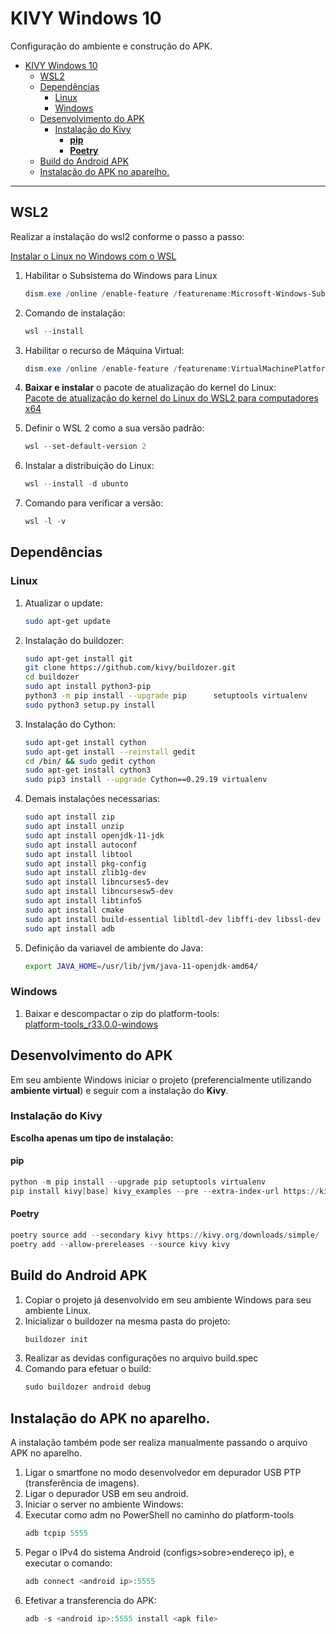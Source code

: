# KIVY Windows 10
Configuração do ambiente e construção do APK.  

- [KIVY Windows 10](#kivy-windows-10)
  - [WSL2](#wsl2)
  - [Dependências](#dependências)
    - [Linux](#linux)
    - [Windows](#windows)
  - [Desenvolvimento do APK](#desenvolvimento-do-apk)
    - [Instalação do Kivy](#instalação-do-kivy)
      - [**pip**](#pip)
      - [**Poetry**](#poetry)
  - [Build do Android APK](#build-do-android-apk)
  - [Instalação do APK no aparelho.](#instalação-do-apk-no-aparelho)
___
## WSL2
Realizar a instalação do wsl2 conforme o passo a passo:

[Instalar o Linux no Windows com o WSL](https://learn.microsoft.com/pt-br/windows/wsl/install)

1. Habilitar o Subsistema do Windows para Linux
    ```PowerShell
    dism.exe /online /enable-feature /featurename:Microsoft-Windows-Subsystem-Linux /all /norestart
    ```

2. Comando de instalação: 
    ```PowerShell
    wsl --install
    ```
3. Habilitar o recurso de Máquina Virtual:
    ```PowerShell
    dism.exe /online /enable-feature /featurename:VirtualMachinePlatform /all /norestart
    ```
4. **Baixar e instalar** o pacote de atualização do kernel do Linux:  
    [Pacote de atualização do kernel do Linux do WSL2 para computadores x64](https://wslstorestorage.blob.core.windows.net/wslblob/wsl_update_x64.msi)

5. Definir o WSL 2 como a sua versão padrão:
    ```PowerShell
    wsl --set-default-version 2
    ```

6. Instalar a distribuição do Linux:
    ```PowerShell
    wsl --install -d ubunto
    ```

7. Comando para verificar a versão:
    ```PowerShell
    wsl -l -v
    ```
## Dependências
### Linux
1. Atualizar o update:
   ```bash
   sudo apt-get update
   ```
2. Instalação do buildozer:
   ```bash
   sudo apt-get install git
   git clone https://github.com/kivy/buildozer.git
   cd buildozer
   sudo apt install python3-pip
   python3 -m pip install --upgrade pip      setuptools virtualenv
   sudo python3 setup.py install
   ```
3. Instalação do Cython:
   ```bash
   sudo apt-get install cython
   sudo apt-get install --reinstall gedit
   cd /bin/ && sudo gedit cython
   sudo apt-get install cython3
   sudo pip3 install --upgrade Cython==0.29.19 virtualenv
   ```
4. Demais instalações necessarias:
   ```bash
   sudo apt install zip
   sudo apt install unzip
   sudo apt install openjdk-11-jdk
   sudo apt install autoconf
   sudo apt install libtool
   sudo apt install pkg-config
   sudo apt install zlib1g-dev
   sudo apt install libncurses5-dev
   sudo apt install libncursesw5-dev
   sudo apt install libtinfo5
   sudo apt install cmake
   sudo apt install build-essential libltdl-dev libffi-dev libssl-dev python-dev
   sudo apt install adb
   ```
5. Definição da variavel de ambiente do Java:
   ```bash
   export JAVA_HOME=/usr/lib/jvm/java-11-openjdk-amd64/
   ```
### Windows
1. Baixar e descompactar o zip do platform-tools:  
   [platform-tools_r33.0.0-windows](https://dl.google.com/android/repository/platform-tools_r27.0.0-windows.zip)

## Desenvolvimento do APK
Em seu ambiente Windows iniciar o projeto (preferencialmente utilizando **ambiente virtual**) e seguir com a instalação do **Kivy**.

### Instalação do Kivy 
**Escolha apenas um tipo de instalação:**
#### **pip**
```PowerShell
python -m pip install --upgrade pip setuptools virtualenv
pip install kivy[base] kivy_examples --pre --extra-index-url https://kivy.org/downloads/simple/
```
#### **Poetry**
```PowerShell
poetry source add --secondary kivy https://kivy.org/downloads/simple/
poetry add --allow-prereleases --source kivy kivy
```
## Build do Android APK
1. Copiar o projeto já desenvolvido em seu ambiente Windows para seu ambiente Linux.
2. Inicializar o buildozer na mesma pasta do projeto:
    ```PowerShell
    buildozer init
    ```
3. Realizar as devidas configurações no arquivo build.spec
4. Comando para efetuar o build:
   ```PowerShell
   sudo buildozer android debug
   ```
## Instalação do APK no aparelho.
A instalação também pode ser realiza manualmente passando o arquivo APK no aparelho.

1. Ligar o smartfone no modo desenvolvedor em depurador USB PTP (transferência de imagens).
2. Ligar o depurador USB em seu android.
3. Iniciar o server no ambiente Windows:
4. Executar como adm no PowerShell no caminho do platform-tools
    ```PowerShell
    adb tcpip 5555 
    ```
5. Pegar o IPv4 do sistema Android (configs>sobre>endereço ip), e executar o comando:
   ```PowerShell
   adb connect <android ip>:5555
   ```
6. Efetivar a transferencia do APK:
   ```PowerShell
   adb -s <android ip>:5555 install <apk file>
   ```